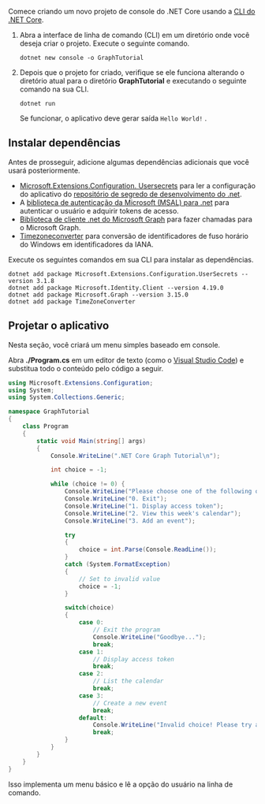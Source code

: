 <!-- markdownlint-disable MD002 MD041 -->

Comece criando um novo projeto de console do .NET Core usando a [CLI do .NET Core](/dotnet/core/tools/).

1. Abra a interface de linha de comando (CLI) em um diretório onde você deseja criar o projeto. Execute o seguinte comando.

    ```Shell
    dotnet new console -o GraphTutorial
    ```

1. Depois que o projeto for criado, verifique se ele funciona alterando o diretório atual para o diretório **GraphTutorial** e executando o seguinte comando na sua CLI.

    ```Shell
    dotnet run
    ```

    Se funcionar, o aplicativo deve gerar saída `Hello World!` .

## <a name="install-dependencies"></a>Instalar dependências

Antes de prosseguir, adicione algumas dependências adicionais que você usará posteriormente.

- [Microsoft.Extensions.Configuration. Usersecrets](https://github.com/aspnet/extensions) para ler a configuração do aplicativo do [repositório de segredo de desenvolvimento do .net](https://docs.microsoft.com/aspnet/core/security/app-secrets).
- A [biblioteca de autenticação da Microsoft (MSAL) para .net](https://github.com/AzureAD/microsoft-authentication-library-for-dotnet) para autenticar o usuário e adquirir tokens de acesso.
- [Biblioteca de cliente .net do Microsoft Graph](https://github.com/microsoftgraph/msgraph-sdk-dotnet) para fazer chamadas para o Microsoft Graph.
- [Timezoneconverter](https://github.com/mj1856/TimeZoneConverter) para conversão de identificadores de fuso horário do Windows em identificadores da IANA.

Execute os seguintes comandos em sua CLI para instalar as dependências.

```Shell
dotnet add package Microsoft.Extensions.Configuration.UserSecrets --version 3.1.8
dotnet add package Microsoft.Identity.Client --version 4.19.0
dotnet add package Microsoft.Graph --version 3.15.0
dotnet add package TimeZoneConverter
```

## <a name="design-the-app"></a>Projetar o aplicativo

Nesta seção, você criará um menu simples baseado em console.

Abra **./Program.cs** em um editor de texto (como o [Visual Studio Code](https://code.visualstudio.com/)) e substitua todo o conteúdo pelo código a seguir.

```csharp
using Microsoft.Extensions.Configuration;
using System;
using System.Collections.Generic;

namespace GraphTutorial
{
    class Program
    {
        static void Main(string[] args)
        {
            Console.WriteLine(".NET Core Graph Tutorial\n");

            int choice = -1;

            while (choice != 0) {
                Console.WriteLine("Please choose one of the following options:");
                Console.WriteLine("0. Exit");
                Console.WriteLine("1. Display access token");
                Console.WriteLine("2. View this week's calendar");
                Console.WriteLine("3. Add an event");

                try
                {
                    choice = int.Parse(Console.ReadLine());
                }
                catch (System.FormatException)
                {
                    // Set to invalid value
                    choice = -1;
                }

                switch(choice)
                {
                    case 0:
                        // Exit the program
                        Console.WriteLine("Goodbye...");
                        break;
                    case 1:
                        // Display access token
                        break;
                    case 2:
                        // List the calendar
                        break;
                    case 3:
                        // Create a new event
                        break;
                    default:
                        Console.WriteLine("Invalid choice! Please try again.");
                        break;
                }
            }
        }
    }
}
```

Isso implementa um menu básico e lê a opção do usuário na linha de comando.
